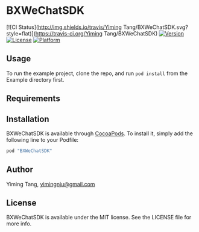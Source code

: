 # BXWeChatSDK

[![CI Status](http://img.shields.io/travis/Yiming Tang/BXWeChatSDK.svg?style=flat)](https://travis-ci.org/Yiming Tang/BXWeChatSDK)
[![Version](https://img.shields.io/cocoapods/v/BXWeChatSDK.svg?style=flat)](http://cocoapods.org/pods/BXWeChatSDK)
[![License](https://img.shields.io/cocoapods/l/BXWeChatSDK.svg?style=flat)](http://cocoapods.org/pods/BXWeChatSDK)
[![Platform](https://img.shields.io/cocoapods/p/BXWeChatSDK.svg?style=flat)](http://cocoapods.org/pods/BXWeChatSDK)

## Usage

To run the example project, clone the repo, and run `pod install` from the Example directory first.

## Requirements

## Installation

BXWeChatSDK is available through [CocoaPods](http://cocoapods.org). To install
it, simply add the following line to your Podfile:

```ruby
pod "BXWeChatSDK"
```

## Author

Yiming Tang, yimingnju@gmail.com

## License

BXWeChatSDK is available under the MIT license. See the LICENSE file for more info.
